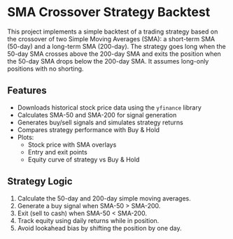 # SMA Crossover Strategy Backtest

This project implements a simple backtest of a trading strategy based on the crossover of two Simple Moving Averages (SMA): a short-term SMA (50-day) and a long-term SMA (200-day). The strategy goes long when the 50-day SMA crosses above the 200-day SMA and exits the position when the 50-day SMA drops below the 200-day SMA. It assumes long-only positions with no shorting.

## Features

- Downloads historical stock price data using the `yfinance` library
- Calculates SMA-50 and SMA-200 for signal generation
- Generates buy/sell signals and simulates strategy returns
- Compares strategy performance with Buy & Hold
- Plots:
  - Stock price with SMA overlays
  - Entry and exit points
  - Equity curve of strategy vs Buy & Hold

## Strategy Logic

1. Calculate the 50-day and 200-day simple moving averages.
2. Generate a buy signal when SMA-50 > SMA-200.
3. Exit (sell to cash) when SMA-50 < SMA-200.
4. Track equity using daily returns while in position.
5. Avoid lookahead bias by shifting the position by one day.
